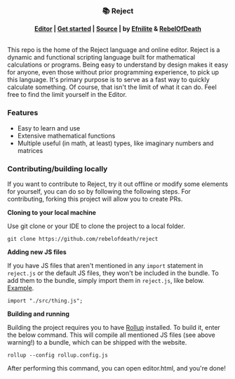 <div align="center">
<h3>📚 Reject</h3>
<strong><a href="https://rebelofdeath.github.io/reject/editor">Editor</a> | <a href="https://github.com/RebelOfDeath/reject/wiki">Get started</a> | <a href="https://github.com/RebelOfDeath/reject">Source</a> | by <a href="https://github.com/Efnilite">Efnilite</a> & <a href="https://github.com/RebelOfDeath">RebelOfDeath</a> </strong>
<br><br>
</div>

This repo is the home of the Reject language and online editor. Reject is a dynamic and functional scripting language built for mathematical calculations or programs. Being easy to understand by design makes it easy for anyone, even those without prior programming experience, to pick up this language. It's primary purpose is to serve as a fast way to quickly calculate something. Of course, that isn't the limit of what it can do. Feel free to find the limit yourself in the Editor.

### Features
- Easy to learn and use
- Extensive mathematical functions
- Multiple useful (in math, at least) types, like imaginary numbers and matrices

### Contributing/building locally
If you want to contribute to Reject, try it out offline or modify some elements for yourself, you can do so by following the following steps. For contributing, forking this project will allow you to create PRs.

**Cloning to your local machine**

Use git clone or your IDE to clone the project to a local folder. 

```
git clone https://github.com/rebelofdeath/reject
```

**Adding new JS files**

If you have JS files that aren't mentioned in any `import` statement in `reject.js` or the default JS files, they won't be included in the bundle. To add them to the bundle, simply import them in `reject.js`, like below. [Example](https://github.com/RebelOfDeath/reject/blob/main/src/reject.js#L12).

```
import "./src/thing.js";
```

**Building and running**

Building the project requires you to have [Rollup](https://rollupjs.org/introduction/#installation) installed. To build it, enter the below command. This will compile all mentioned JS files (see above warning!) to a bundle, which can be shipped with the website. 

```
rollup --config rollup.config.js
```

After performing this command, you can open editor.html, and you're done!
